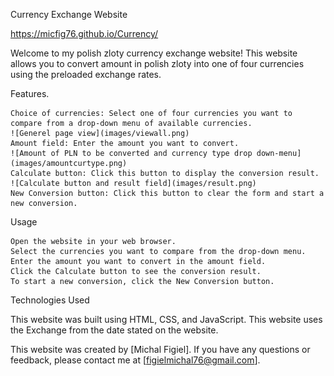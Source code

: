 Currency Exchange Website

https://micfig76.github.io/Currency/

Welcome to my polish zloty currency exchange website! This website allows you to convert amount in polish zloty into one of four currencies using the preloaded exchange rates.

Features.

    Choice of currencies: Select one of four currencies you want to compare from a drop-down menu of available currencies.
    ![Generel page view](images/viewall.png)
    Amount field: Enter the amount you want to convert.
    ![Amount of PLN to be converted and currency type drop down-menu](images/amountcurtype.png)
    Calculate button: Click this button to display the conversion result.
    ![Calculate button and result field](images/result.png)
    New Conversion button: Click this button to clear the form and start a new conversion.

Usage

    Open the website in your web browser.
    Select the currencies you want to compare from the drop-down menu.
    Enter the amount you want to convert in the amount field.
    Click the Calculate button to see the conversion result.
    To start a new conversion, click the New Conversion button.

Technologies Used

This website was built using HTML, CSS, and JavaScript. 
This website uses the Exchange from the date stated on the website. 

This website was created by [Michal Figiel]. If you have any questions or feedback, please contact me at [figielmichal76@gmail.com].
